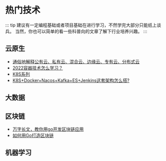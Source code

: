 # 热门技术

::: tip
建议有一定编程基础或者项目基础在进行学习，不然学完大部分只能纸上谈兵。
当然，你也可以简单的看一些科普向的文章了解下行业培养兴趣。
:::

## 云原生
* [通俗地解释公有云、私有云、混合云、边缘云、专有云、分布式云](https://www.zhihu.com/question/35442270/answer/2302609115)
* [2022容器技术怎么学习？](https://www.zhihu.com/question/528837126/answer/2449694375)
* [K8S系列](https://zhuanlan.zhihu.com/p/292081941)
* [K8S+Docker+Nacos+Kafka+ES+Jenkins这套架构怎么搭?](https://www.zhihu.com/question/493875661/answer/2276711911)
## 大数据

## 区块链
* [万字长文，教你用go开发区块链应用](https://zhuanlan.zhihu.com/p/501805812)
* [如何用Go打造区块链](https://zhuanlan.zhihu.com/p/29971930)

## 机器学习